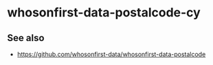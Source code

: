 # whosonfirst-data-postalcode-cy

## See also

* https://github.com/whosonfirst-data/whosonfirst-data-postalcode
